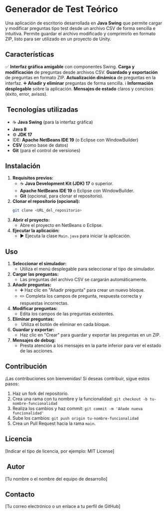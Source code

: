#  Generador de Test Teórico 

Una aplicación de escritorio desarrollada en **Java Swing** que permite cargar y modificar preguntas tipo test desde un archivo CSV de forma sencilla e intuitiva. Permite guardar el archivo modificado y comprimirlo en formato ZIP, listo para ser utilizado en un proyecto de Unity.

##  Características

✅ **Interfaz gráfica amigable** con componentes Swing.
 **Carga y modificación** de preguntas desde archivos CSV.
 **Guardado y exportación** de preguntas en formato ZIP.
 **Actualización dinámica** de preguntas en la interfaz.
➕ **Añadir y eliminar** preguntas de forma sencilla.
ℹ️ **Información desplegable** sobre la aplicación.
 **Mensajes de estado** claros y concisos (éxito, error, avisos).

## ️ Tecnologías utilizadas

* ☕ **Java Swing** (para la interfaz gráfica)
* **Java 8**
* ⚙️ **JDK 17**
* IDE: **Apache NetBeans IDE 19** (o Eclipse con WindowBuilder)
* **CSV** (como base de datos)
* **Git** (para el control de versiones)

##  Instalación

1.  **Requisitos previos:**
    * ☕ **Java Development Kit (JDK) 17** o superior.
    * **Apache NetBeans IDE 19** o Eclipse con WindowBuilder.
    * **Git** (opcional, para clonar el repositorio).
2.  **Clonar el repositorio (opcional):**
    ```bash
    git clone <URL_del_repositorio>
    ```
3.  **Abrir el proyecto:**
    * Abre el proyecto en NetBeans o Eclipse.
4.  **Ejecutar la aplicación:**
    * ▶️ Ejecuta la clase `Main.java` para iniciar la aplicación.

##  Uso

1.  **Seleccionar el simulador:**
    * Utiliza el menú desplegable para seleccionar el tipo de simulador.
2.  **Cargar las preguntas:**
    * Las preguntas del archivo CSV se cargarán automáticamente.
3.  **Añadir preguntas:**
    * ➕ Haz clic en "Añadir pregunta" para crear un nuevo bloque.
    * ✏️ Completa los campos de pregunta, respuesta correcta y respuestas incorrectas.
4.  **Modificar preguntas:**
    * Edita los campos de las preguntas existentes.
5.  **Eliminar preguntas:**
    * ️ Utiliza el botón de eliminar en cada bloque.
6.  **Guardar y exportar:**
    * Haz clic en "Crear" para guardar y exportar las preguntas en un ZIP.
7.  **Mensajes de debug:**
    * Presta atención a los mensajes en la parte inferior para ver el estado de las acciones.

##  Contribución

¡Las contribuciones son bienvenidas! Si deseas contribuir, sigue estos pasos:

1.   Haz un fork del repositorio.
2.   Crea una rama con tu nombre y la funcionalidad: `git checkout -b tu-nombre-funcionalidad`
3.   Realiza los cambios y haz commit: `git commit -m 'Añade nueva funcionalidad'`
4.   Sube los cambios: `git push origin tu-nombre-funcionalidad`
5.   Crea un Pull Request hacia la rama `main`.

##  Licencia

[Indicar el tipo de licencia, por ejemplo: MIT License]

## ‍ Autor

[Tu nombre o el nombre del equipo de desarrollo]

##  Contacto

[Tu correo electrónico o un enlace a tu perfil de GitHub]
